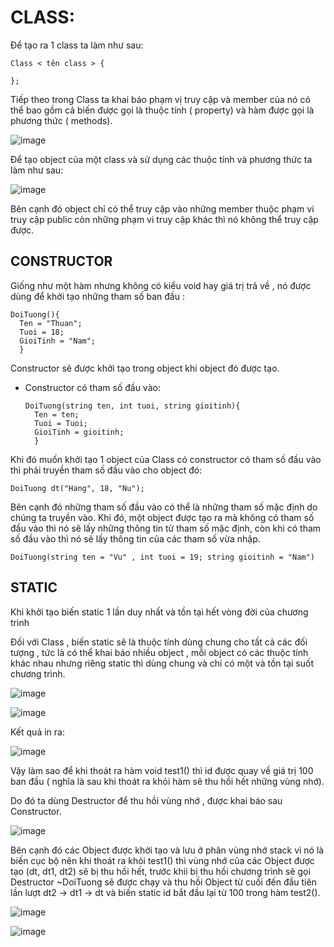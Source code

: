 # CLASS:

Để tạo ra 1 class ta làm như sau: 

	Class < tên class > {

	};
 
Tiếp theo trong Class ta khai báo phạm vị truy cập và member của nó có thể bao gồm cả biến được gọi là thuộc tính ( property) và hàm được gọi là phương thức ( methods).

  ![image](https://github.com/LamHaizz/EmbeddedT6/assets/136157764/e31d7d48-8a8d-4000-a617-b52f083e13c1)

Để tạo object của một class và sử dụng các thuộc tính và phương thức ta làm như sau: 

  ![image](https://github.com/LamHaizz/EmbeddedT6/assets/136157764/e28d7a99-1e44-4898-a25b-d8cfe1a13f7c)

Bên cạnh đó object chỉ có thể truy cập vào những member thuộc phạm vi truy cập public còn những phạm vi truy cập khác thì nó không thể truy cập được.
 
## CONSTRUCTOR

Giống như một hàm nhưng không có kiểu void hay giá trị trả về , nó được dùng để khởi tạo những tham số ban đầu :

    DoiTuong(){
      Ten = "Thuan";
      Tuoi = 18;
      GioiTinh = "Nam";
      }
Constructor sẽ được khởi tạo trong object khi object đó được tạo.

- Constructor có tham số đầu vào:

      DoiTuong(string ten, int tuoi, string gioitinh){
        Ten = ten;
        Tuoi = Tuoi;
        GioiTinh = gioitinh;
        }
Khi đó muốn khởi tạo 1 object của Class có constructor có tham số đầu vào thì phải truyền tham số đầu vào cho object đó:

    DoiTuong dt("Hang", 18, "Nu");

Bên cạnh đó những tham số đầu vào có thể là những tham số mặc định do chúng ta truyền vào. Khi đó, một object được tạo ra mà không có tham số đầu vào thì nó sẽ lấy những thông tin từ tham số mặc định, còn khi có tham số đầu vào thì nó sẽ lấy thông tin của các tham số vừa nhập.

    DoiTuong(string ten = "Vu" , int tuoi = 19; string gioitinh = "Nam")

## STATIC

Khi khởi tạo biến static 1 lần duy nhất và tồn tại hết vòng đời của chương trình

Đối với Class , biến static sẽ là thuộc tính dùng chung cho tất cả các đối tượng , tức là có thể khai báo nhiều object , mỗi object có các thuộc tính khác nhau nhưng riêng static thì dùng chung và chỉ có một và tồn tại suốt chương trình.

  ![image](https://github.com/LamHaizz/EmbeddedT6/assets/136157764/bcfc75f2-f4ac-4d70-af94-b85f43689062)

  ![image](https://github.com/LamHaizz/EmbeddedT6/assets/136157764/9fa0f4bf-780d-4488-96ed-147329f7270b)

Kết quả in ra: 

  ![image](https://github.com/LamHaizz/EmbeddedT6/assets/136157764/a10fb0d4-8c6a-4cb8-89b0-71c9af886429)

Vậy làm sao để khi thoát ra hàm void test1() thì id được quay về giá trị 100 ban đầu ( nghĩa là sau khi thoát ra khỏi hàm sẽ thu hồi hết những vùng nhớ).

Do đó ta dùng Destructor để thu hồi vùng nhớ , được khai báo sau Constructor.

  ![image](https://github.com/LamHaizz/EmbeddedT6/assets/136157764/02c9659e-35a9-4a0d-98a3-5d36ab74cf54)

Bên cạnh đó các Object được khởi tạo và lưu ở phân vùng nhớ stack vì nó là biến cục bộ nên khi thoát ra khỏi test1() thì vùng nhớ của các Object được tạo (dt, dt1, dt2) sẽ bị thu hồi hết, trước khii bị thu hồi chương trình sẽ gọi Destructor ~DoiTuong sẽ được chạy và thu hồi Object từ cuối đến đầu tiên lần lượt dt2 -> dt1 -> dt và biến static id bắt đầu lại từ 100 trong hàm test2().

 ![image](https://github.com/LamHaizz/EmbeddedT6/assets/136157764/11eec37c-2d27-4aa2-b58a-283b15f614d0)

 ![image](https://github.com/LamHaizz/EmbeddedT6/assets/136157764/395608c8-e27f-4fd2-a7e1-d6253faad1ad)






  
